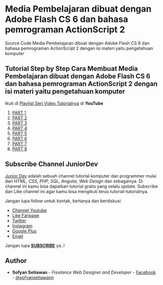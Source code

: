 #  Media Pembelajaran dibuat dengan Adobe Flash CS 6 dan bahasa pemrograman ActionScript 2

Source Code Media Pembelajaran dibuat dengan Adobe Flash CS 6 dan bahasa pemrograman ActionScript 2 dengan isi materi yaitu pengetahuan komputer

## Tutorial Step by Step Cara Membuat Media Pembelajaran dibuat dengan Adobe Flash CS 6 dan bahasa pemrograman ActionScript 2 dengan isi materi yaitu pengetahuan komputer
Ikuti di [Playlist Seri Video Tutorialnya](https://www.youtube.com/playlist?list=PLFLsT6z_5FzkKx8qiO1b1aYrottfvmLog) di **YouTube**

1. [PART 1](https://www.youtube.com/watch?v=CjU7bgwp6r0&list=PLFLsT6z_5FzkKx8qiO1b1aYrottfvmLog&index=1)
2. [PART 2](https://www.youtube.com/watch?v=L_i47viJKrc&list=PLFLsT6z_5FzkKx8qiO1b1aYrottfvmLog&index=2)
3. [PART 3](https://www.youtube.com/watch?v=QbmGUsogJjw&list=PLFLsT6z_5FzkKx8qiO1b1aYrottfvmLog&index=3)
4. [PART 4](https://www.youtube.com/watch?v=3VCw3pxo4MU&list=PLFLsT6z_5FzkKx8qiO1b1aYrottfvmLog&index=4)
5. [PART 5](https://www.youtube.com/watch?v=207wgdxvl_k&list=PLFLsT6z_5FzkKx8qiO1b1aYrottfvmLog&index=5)
6. [PART 6](https://www.youtube.com/watch?v=rk9amXyZitY&list=PLFLsT6z_5FzkKx8qiO1b1aYrottfvmLog&index=6)
7. [PART 7](https://www.youtube.com/watch?v=S0NcdRMNZhs&list=PLFLsT6z_5FzkKx8qiO1b1aYrottfvmLog&index=7)
8. [PART 8](https://www.youtube.com/watch?v=Fvf7zVyLa_E&list=PLFLsT6z_5FzkKx8qiO1b1aYrottfvmLog&index=8)
## Subscribe Channel JuniorDev

[Junior Dev](https://www.youtube.com/c/juniordevindonesia) adalah sebuah channel tutorial komputer dan programmer mulai dari *HTML, CSS, PHP, SQL, Angular, Web Design* dan sebagainya. Di channel ini kamu bisa dapatkan tutorial gratis yang selalu update. Subscribe dan Like channel ini agar kamu bisa mengikuti terus tutorial-tutorialnya.

Jangan lupa follow untuk kontak, bertanya dan berdiskusi
* [Channel Youtube](https://www.youtube.com/c/juniordevindonesia)
* [Like Fanpage](https://www.facebook.com/juniordevindonesiaofficial/)
* [Twitter](http://twitter.com/hello_juniordev)
* [Instagram](https://www.instagram.com/juniordevindonesia/)
* [Google Plus](https://plus.google.com/+JuniorDevIndonesia/posts)
* [Email](mailto:hellojuniordev@gmail.com)

Jangan lupa [**SUBSCRIBE**](https://www.youtube.com/c/juniordevindonesia?sub_confirmation=1) ya..!

## Author
* **Sofyan Setiawan** - *Freelance Web Designer and Developer* - [Facebook](https://www.facebook.com/sofyansetiawanprofile) - [@sofyansetiawann](https://twitter.com/sofyansetiawann)
